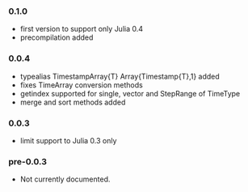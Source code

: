 ### 0.1.0

* first version to support only Julia 0.4
* precompilation added

### 0.0.4

* typealias TimestampArray{T} Array{Timestamp{T},1} added
* fixes TimeArray conversion methods
* getindex supported for single, vector and StepRange of TimeType
* merge and sort methods added

### 0.0.3

* limit support to Julia 0.3 only

### pre-0.0.3

* Not currently documented.
